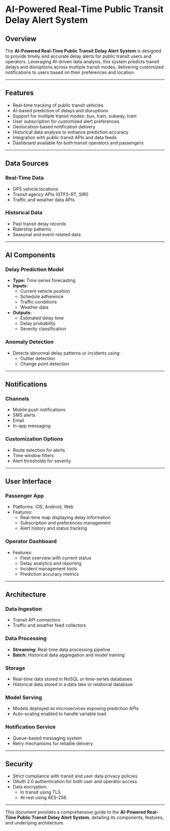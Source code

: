 # AI-Powered Real-Time Public Transit Delay Alert System

## Overview
The **AI-Powered Real-Time Public Transit Delay Alert System** is designed to provide timely and accurate delay alerts for public transit users and operators. Leveraging AI-driven data analysis, this system predicts transit delays and disruptions across multiple transit modes, delivering customized notifications to users based on their preferences and location.

---

## Features
- Real-time tracking of public transit vehicles
- AI-based prediction of delays and disruptions
- Support for multiple transit modes: bus, train, subway, tram
- User subscription for customized alert preferences
- Geolocation-based notification delivery
- Historical data analysis to enhance prediction accuracy
- Integration with public transit APIs and data feeds
- Dashboard available for both transit operators and passengers

---

## Data Sources

### Real-Time Data
- GPS vehicle locations
- Transit agency APIs (GTFS-RT, SIRI)
- Traffic and weather data APIs

### Historical Data
- Past transit delay records
- Ridership patterns
- Seasonal and event-related data

---

## AI Components

### Delay Prediction Model
- **Type:** Time series forecasting
- **Inputs:**
  - Current vehicle position
  - Schedule adherence
  - Traffic conditions
  - Weather data
- **Outputs:**
  - Estimated delay time
  - Delay probability
  - Severity classification

### Anomaly Detection
- Detects abnormal delay patterns or incidents using:
  - Outlier detection
  - Change point detection

---

## Notifications

### Channels
- Mobile push notifications
- SMS alerts
- Email
- In-app messaging

### Customization Options
- Route selection for alerts
- Time window filters
- Alert thresholds for severity

---

## User Interface

### Passenger App
- Platforms: iOS, Android, Web
- Features:
  - Real-time map displaying delay information
  - Subscription and preferences management
  - Alert history and status tracking

### Operator Dashboard
- Features:
  - Fleet overview with current status
  - Delay analytics and reporting
  - Incident management tools
  - Prediction accuracy metrics

---

## Architecture

### Data Ingestion
- Transit API connectors
- Traffic and weather feed collectors

### Data Processing
- **Streaming:** Real-time data processing pipeline
- **Batch:** Historical data aggregation and model training

### Storage
- Real-time data stored in NoSQL or time-series databases
- Historical data stored in a data lake or relational database

### Model Serving
- Models deployed as microservices exposing prediction APIs
- Auto-scaling enabled to handle variable load

### Notification Service
- Queue-based messaging system
- Retry mechanisms for reliable delivery

---

## Security

- Strict compliance with transit and user data privacy policies
- OAuth 2.0 authentication for both user and operator access
- Data encryption:
  - In transit using TLS
  - At rest using AES-256

---

This document provides a comprehensive guide to the **AI-Powered Real-Time Public Transit Delay Alert System**, detailing its components, features, and underlying architecture.